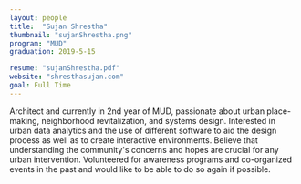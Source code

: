 ```yaml
---
layout: people
title:  "Sujan Shrestha"
thumbnail: "sujanShrestha.png"
program: "MUD"
graduation: 2019-5-15

resume: "sujanShrestha.pdf"
website: "shresthasujan.com"
goal: Full Time
---
```


Architect and currently in 2nd year of MUD, passionate about urban place-making, neighborhood revitalization, and systems design. Interested in urban data analytics and the use of different software to aid the design process as well as to create interactive environments. Believe that understanding the community's concerns and hopes are crucial for any urban intervention. Volunteered for awareness programs and co-organized events in the past and would like to be able to do so again if possible. 
